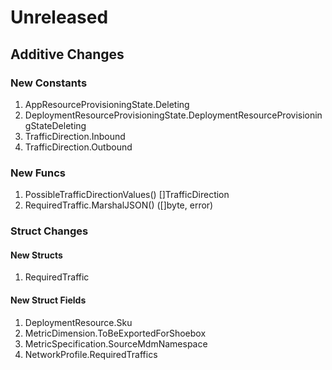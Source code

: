# Unreleased

## Additive Changes

### New Constants

1. AppResourceProvisioningState.Deleting
1. DeploymentResourceProvisioningState.DeploymentResourceProvisioningStateDeleting
1. TrafficDirection.Inbound
1. TrafficDirection.Outbound

### New Funcs

1. PossibleTrafficDirectionValues() []TrafficDirection
1. RequiredTraffic.MarshalJSON() ([]byte, error)

### Struct Changes

#### New Structs

1. RequiredTraffic

#### New Struct Fields

1. DeploymentResource.Sku
1. MetricDimension.ToBeExportedForShoebox
1. MetricSpecification.SourceMdmNamespace
1. NetworkProfile.RequiredTraffics
